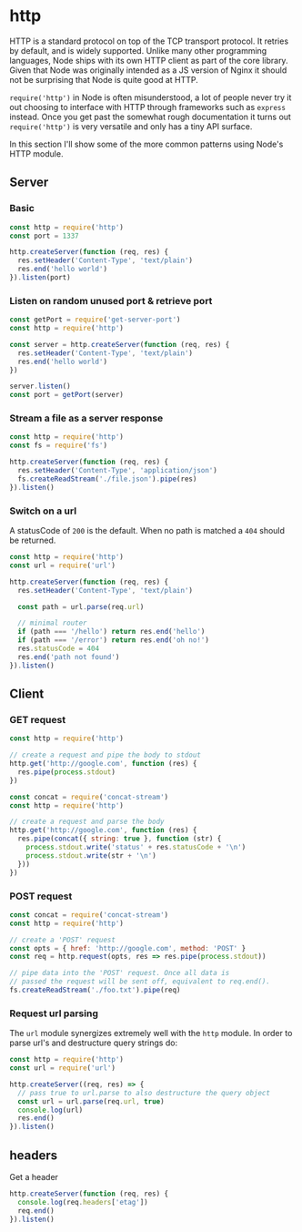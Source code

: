 # http
HTTP is a standard protocol on top of the TCP transport protocol. It retries by
default, and is widely supported. Unlike many other programming languages, Node
ships with its own HTTP client as part of the core library. Given that Node was
originally intended as a JS version of Nginx it should not be surprising that
Node is quite good at HTTP.

`require('http')` in Node is often misunderstood, a lot of people never try it
out choosing to interface with HTTP through frameworks such as `express`
instead. Once you get past the somewhat rough documentation it turns out
`require('http')` is very versatile and only has a tiny API surface.

In this section I'll show some of the more common patterns using Node's HTTP
module.

## Server
### Basic
```js
const http = require('http')
const port = 1337

http.createServer(function (req, res) {
  res.setHeader('Content-Type', 'text/plain')
  res.end('hello world')
}).listen(port)
```

### Listen on random unused port & retrieve port
```js
const getPort = require('get-server-port')
const http = require('http')

const server = http.createServer(function (req, res) {
  res.setHeader('Content-Type', 'text/plain')
  res.end('hello world')
})

server.listen()
const port = getPort(server)
```

### Stream a file as a server response
```js
const http = require('http')
const fs = require('fs')

http.createServer(function (req, res) {
  res.setHeader('Content-Type', 'application/json')
  fs.createReadStream('./file.json').pipe(res)
}).listen()
```

### Switch on a url
A statusCode of `200` is the default. When no path is matched a `404` should be
returned.
```js
const http = require('http')
const url = require('url')

http.createServer(function (req, res) {
  res.setHeader('Content-Type', 'text/plain')

  const path = url.parse(req.url)

  // minimal router
  if (path === '/hello') return res.end('hello')
  if (path === '/error') return res.end('oh no!')
  res.statusCode = 404
  res.end('path not found')
}).listen()
```

## Client
### GET request
```js
const http = require('http')

// create a request and pipe the body to stdout
http.get('http://google.com', function (res) {
  res.pipe(process.stdout)
})
```

```js
const concat = require('concat-stream')
const http = require('http')

// create a request and parse the body
http.get('http://google.com', function (res) {
  res.pipe(concat({ string: true }, function (str) {
    process.stdout.write('status' + res.statusCode + '\n')
    process.stdout.write(str + '\n')
  }))
})
```

### POST request
```js
const concat = require('concat-stream')
const http = require('http')

// create a 'POST' request
const opts = { href: 'http://google.com', method: 'POST' }
const req = http.request(opts, res => res.pipe(process.stdout))

// pipe data into the 'POST' request. Once all data is
// passed the request will be sent off, equivalent to req.end().
fs.createReadStream('./foo.txt').pipe(req)
```

### Request url parsing
The `url` module synergizes extremely well with the `http` module. In order to
parse url's and destructure query strings do:
```js
const http = require('http')
const url = require('url')

http.createServer((req, res) => {
  // pass true to url.parse to also destructure the query object
  const url = url.parse(req.url, true)
  console.log(url)
  res.end()
}).listen()
```

## headers
Get a header
```js
http.createServer(function (req, res) {
  console.log(req.headers['etag'])
  req.end()
}).listen()
```
